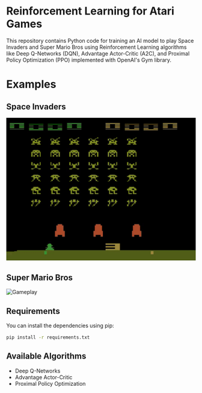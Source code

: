 # Reinforcement Learning for Atari Games

This repository contains Python code for training an AI model to play Space Invaders and Super Mario Bros using Reinforcement Learning algorithms like Deep Q-Networks (DQN), Advantage Actor-Critic (A2C), and Proximal Policy Optimization (PPO) implemented with OpenAI's Gym library.

# Examples

## Space Invaders

![Gameplay](results/SpaceInvaders/A2C/Frames/03_FirstModelWithSpaceInvadersNoFrameskip-v4/SpaceInvadersA2CDetectingBullets.gif)

## Super Mario Bros

![Gameplay](results/SuperMarioBros/PPO/01_BestModelWithManualExperiments/SuperMarioBrosPPOBestModel.gif)

## Requirements

You can install the dependencies using pip:

```bash
pip install -r requirements.txt
```
## Available Algorithms
- Deep Q-Networks
- Advantage Actor-Critic
- Proximal Policy Optimization
